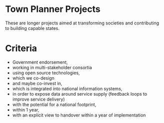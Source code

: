 # Town Planner Projects

These are longer projects aimed at transforming societies and contributing to
building capable states.

# Criteria

* Government endorsement,
* working in multi-stakeholder consortia
* using open source technologies,
* which we co-design
* and maybe co-invest in,
* which is integrated into national information systems,
* in order to expose data around service supply (feedback loops to improve
  service delivery)
* with the potential for a national footprint,
* within 1 year,
* with an explicit view to handover within a year of implementation
